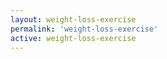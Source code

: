 ```yaml
---
layout: weight-loss-exercise
permalink: 'weight-loss-exercise'
active: weight-loss-exercise
---
```

